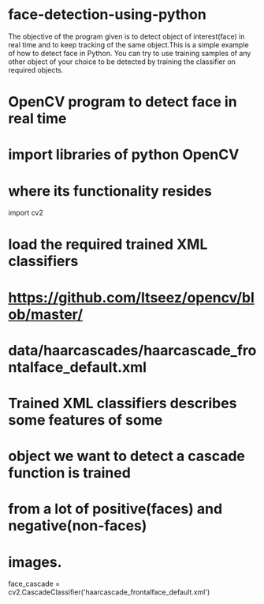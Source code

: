 # face-detection-using-python
The objective of the program given is to detect object of interest(face) in real time and to keep tracking of the same object.This is a simple example of how to detect face in Python. You can try to use training samples of any other object of your choice to be detected by training the classifier on required objects.
# OpenCV program to detect face in real time 
# import libraries of python OpenCV  
# where its functionality resides 
import cv2  
  
# load the required trained XML classifiers 
# https://github.com/Itseez/opencv/blob/master/ 
# data/haarcascades/haarcascade_frontalface_default.xml 
# Trained XML classifiers describes some features of some 
# object we want to detect a cascade function is trained 
# from a lot of positive(faces) and negative(non-faces) 
# images. 
face_cascade = cv2.CascadeClassifier('haarcascade_frontalface_default.xml') 
